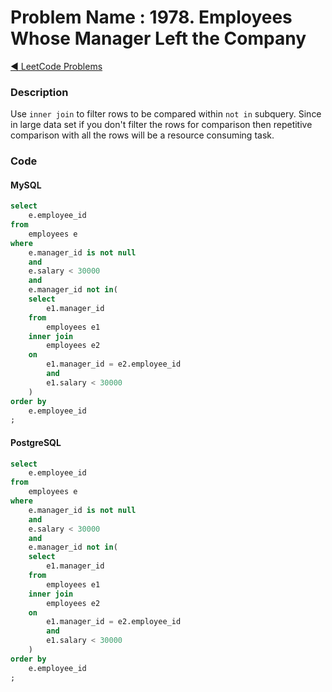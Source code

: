 # Problem Name : 1978. Employees Whose Manager Left the Company

[:arrow_backward: LeetCode Problems](../README.md)

### Description

Use `inner join` to filter rows to be compared within `not in` subquery. Since in large data set if you don't filter the rows for comparison then repetitive comparison with all the rows will be a resource consuming task.

### Code

#### MySQL

```sql
select
	e.employee_id
from
	employees e
where
	e.manager_id is not null
	and
	e.salary < 30000
	and
	e.manager_id not in(
	select
		e1.manager_id
	from
		employees e1
	inner join
		employees e2
	on
		e1.manager_id = e2.employee_id
		and
		e1.salary < 30000
	)
order by
	e.employee_id 
;
```

#### PostgreSQL

```sql
select
	e.employee_id
from
	employees e
where
	e.manager_id is not null
	and
	e.salary < 30000
	and
	e.manager_id not in(
	select
		e1.manager_id
	from
		employees e1
	inner join
		employees e2
	on
		e1.manager_id = e2.employee_id
		and
		e1.salary < 30000
	)
order by
	e.employee_id 
;
```